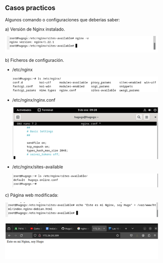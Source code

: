 ## Casos practicos

Algunos comando o configuraciones que deberias saber:

a) Versión de Nginx instalado.

![image](/img/version.png)

b) Ficheros de configuración.

- /etc/nginx
  
  ![imagen](/img/instalacion1.png)
  
- /etc/nginx/nginx.conf
  
  ![imagen](/img/instalacion2.png)
  
- /etc/nginx/sites-available
  
  ![imagen](/img/instalacion3.png)


c) Página web modificada:

![image](/img/instalacion4.png)

![image](/img/pagina.png)
